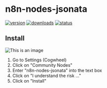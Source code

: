 # n8n-nodes-jsonata

[![version](https://img.shields.io/npm/v/n8n-nodes-jsonata.svg)](https://www.npmjs.org/package/n8n-nodes-jsonata)
[![downloads](https://img.shields.io/npm/dt/n8n-nodes-jsonata.svg)](https://www.npmjs.org/package/n8n-nodes-jsonata)
[![status](https://github.com/lublak/n8n-nodes-jsonata/actions/workflows/node.js.yml/badge.svg)](https://github.com/lublak/n8n-nodes-jsonata/actions/workflows/node.js.yml)

## Install

![This is an image](/assets/install.gif)

1. Go to Settings (Cogwheel)
2. Click on "Community Nodes"
3. Enter "n8n-nodes-jsonata" into the text box
4. Click on "I understand the risk ..."
5. Click on "Install"
